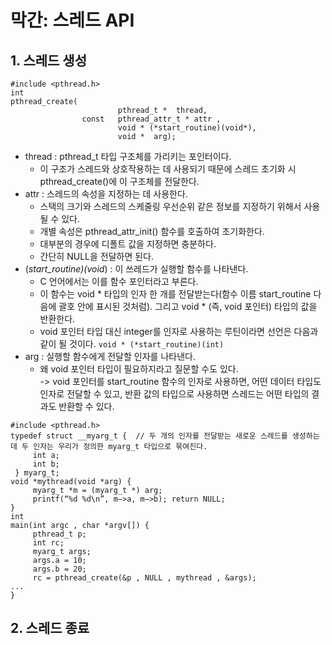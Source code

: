 # 막간: 스레드 API

## 1. 스레드 생성
```
#include <pthread.h>
int
pthread_create(
                        pthread_t *  thread,
                const   pthread_attr_t * attr ,
                        void * (*start_routine)(void*),
                        void *  arg);
```
- thread : pthread_t 타입 구조체를 가리키는 포인터이다.
  - 이 구조가 스레드와 상호작용하는 데 사용되기 때문에 스레드 초기화 시 pthread_create()에 이 구조체를 전달한다.
- attr : 스레드의 속성을 지정하는 데 사용한다.
  - 스택의 크기와 스레드의 스케줄링 우선순위 같은 정보를 지정하기 위해서 사용될 수 있다.
  - 개별 속성은 pthread_attr_init() 함수를 호출하여 초기화한다. 
  - 대부분의 경우에 디폴트 값을 지정하면 충분하다. 
  - 간단히 NULL을 전달하면 된다.
- (*start_routine)(void*) : 이 쓰레드가 실행할 함수를 나타낸다.
  - C 언어에서는 이를 함수 포인터라고 부른다.
  - 이 함수는 void * 타입의 인자 한 개를 전달받는다(함수 이름 start_routine 다음에 괄호 안에 표시된 것처럼). 그리고 void * (즉, void 포인터) 타입의 값을 반환한다.
  - void 포인터 타입 대신 integer를 인자로 사용하는 루틴이라면 선언은 다음과 같이 될 것이다. `void * (*start_routine)(int)`
- arg : 실행할 함수에게 전달할 인자를 나타낸다.
  - 왜 void 포인터 타입이 필요하지라고 질문할 수도 있다. <br>
  -> void 포인터를 start_routine 함수의 인자로 사용하면, 어떤 데이터 타입도 인자로 전달할 수 있고, 반환 값의 타입으로 사용하면 스레드는 어떤 타입의 결과도 반환할 수 있다.

```
#include <pthread.h>
typedef struct __myarg_t {  // 두 개의 인자를 전달받는 새로운 스레드를 생성하는 데 두 인자는 우리가 정의한 myarg_t 타입으로 묶여진다.
     int a;
     int b;
 } myarg_t;
void *mythread(void *arg) {
     myarg_t *m = (myarg_t *) arg;
     printf(“%d %d\n”, m−>a, m−>b); return NULL;
}
int
main(int argc , char *argv[]) {
     pthread_t p;
     int rc;
     myarg_t args;
     args.a = 10;
     args.b = 20;
     rc = pthread_create(&p , NULL , mythread , &args);
...
}
```

## 2. 스레드 종료
